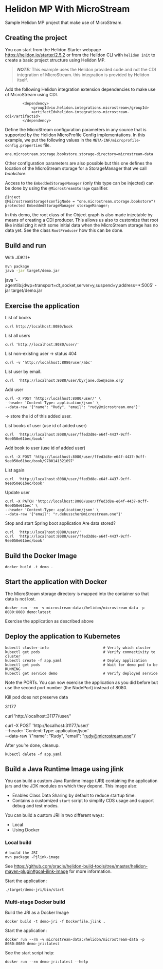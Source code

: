 # Helidon MP With MicroStream

Sample Helidon MP project that make use of MicroStream.

## Creating the project

You can start from the Helidon Starter webpage https://helidon.io/starter/2.5.2 or from the Helidon CLI with `helidon init` to create a basic project structure using Helidon MP.

> **_NOTE:_** This example uses the Helidon provided code and not the CDI integration of MicroStream. this integration is provided by Helidon itself.

Add the following Helidon integration extension dependencies to make use of MicroStream using CDI.

```
        <dependency>
            <groupId>io.helidon.integrations.microstream</groupId>
            <artifactId>helidon-integrations-microstream-cdi</artifactId>
        </dependency>
```

Define the MicroStream configuration parameters in any source that is supported by the Helidon MicroProfile Config implementations.  In this example, we put the following values in the `META-INF/microprofile-config.properties` file.

```
one.microstream.storage.bookstore.storage-directory=microstream-data
```

Other configuration parameters are also possible but this one defines the location of the MicroStream storage for a StorageManager that we call _bookstore_.

Access to the `EmbeddedStorageManager` (only this type can be injected) can be done by using the `@MicrostreamStorage` qualifier.

```
@Inject
@MicrostreamStorage(configNode = "one.microstream.storage.bookstore")
protected EmbeddedStorageManager storageManager;
```

In this demo, the root class of the Object graph is also made injectable by means of creating a CDI producer.  This allows us also to customize that root like initializing it with some initial data when the MicroStream storage has no data yet.  See the class `RootProducer` how this can be done.


## Build and run

With JDK11+

```bash
mvn package
java -jar target/demo.jar
```

java '-agentlib:jdwp=transport=dt_socket,server=y,suspend=y,address=*:5005' -jar target/demo.jar

## Exercise the application

List of books
```
curl http://localhost:8080/book
```

List all users
```
curl 'http://localhost:8080/user/'
```

List non-existing  user -> status 404
```
curl -v 'http://localhost:8080/user/abc'
```

List user by email.
```
curl  'http://localhost:8080/user/by/jane.doe@acme.org'
```

Add user
```
curl -X POST 'http://localhost:8080/user/' \
--header 'Content-Type: application/json' \
--data-raw '{"name": "Rudy", "email": "rudy@microstream.one"}'
```
-> store the id of this added user.

List books of user (use id of added user)
```
curl  'http://localhost:8080/user/ffed3d8e-e64f-4437-9cff-9ee050e61bec/book'
```

Add book to user (use id of added user)
```
curl -X POST 'http://localhost:8080/user/ffed3d8e-e64f-4437-9cff-9ee050e61bec/book/9780141321097'
```

List again
```
curl  'http://localhost:8080/user/ffed3d8e-e64f-4437-9cff-9ee050e61bec/book'
```

Update user
```
curl -X PATCH 'http://localhost:8080/user/ffed3d8e-e64f-4437-9cff-9ee050e61bec' \
--header 'Content-Type: application/json' \
--data-raw '{"email": "r.debusscher@microstream.one"}'
```

Stop and start Spring boot application
Are data stored?

```
curl  'http://localhost:8080/user/'
curl  'http://localhost:8080/user/ffed3d8e-e64f-4437-9cff-9ee050e61bec/book'
```

## Build the Docker Image

```
docker build -t demo .
```

## Start the application with Docker

The MicroStream storage directory is mapped into the container so that data is not lost.

```
docker run --rm -v microstream-data:/helidon/microstream-data -p 8080:8080 demo:latest
```

Exercise the application as described above

## Deploy the application to Kubernetes

```
kubectl cluster-info                         # Verify which cluster
kubectl get pods                             # Verify connectivity to cluster
kubectl create -f app.yaml                   # Deploy application
kubectl get pods                             # Wait for demo pod to be RUNNING
kubectl get service demo                     # Verify deployed service
```

Note the PORTs. You can now exercise the application as you did before but use the second
port number (the NodePort) instead of 8080.

Kill pod does not preserve data

31177

curl  'http://localhost:31177/user/'

curl -X POST 'http://localhost:31177/user/' \
--header 'Content-Type: application/json' \
--data-raw '{"name": "Rudy", "email": "rudy@microstream.one"}'


After you’re done, cleanup.

```
kubectl delete -f app.yaml
```


## Build a Java Runtime Image using jlink

You can build a custom Java Runtime Image (JRI) containing the application jars and the JDK modules
on which they depend. This image also:

* Enables Class Data Sharing by default to reduce startup time.
* Contains a customized `start` script to simplify CDS usage and support debug and test modes.

You can build a custom JRI in two different ways:
* Local
* Using Docker


### Local build

```
# build the JRI
mvn package -Pjlink-image
```

See https://github.com/oracle/helidon-build-tools/tree/master/helidon-maven-plugin#goal-jlink-image
 for more information.

Start the application:

```
./target/demo-jri/bin/start
```

### Multi-stage Docker build

Build the JRI as a Docker Image

```
docker build -t demo-jri -f Dockerfile.jlink .
```

Start the application:

```
docker run --rm -v microstream-data:/helidon/microstream-data -p 8080:8080 demo-jri:latest
```

See the start script help:

```
docker run --rm demo-jri:latest --help
```
